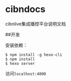 # cibndocs
cibnlive集成播控平台说明文档

##开发

安装依赖：

```
$ npm install -g hexo-cli
$ npm install
$ hexo server
```

访问`localhost:4000`
